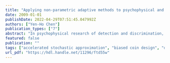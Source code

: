 ```yaml
---
title: "Applying non-parametric adaptive methods to psychophysical and simple reaction time studies"
date: 2009-01-01
publishDate: 2022-04-29T07:51:45.047992Z
authors: ["Yen-Ho Chen"]
publication_types: ["7"]
abstract: "In psychophysical research of detection and discrimination, non-parametric adaptive methods, including the fixed and non-fixed step-size methods, have been used extensively for the estimate of threshold through a combination of decreasing and increasing stimulus steps (see Leek, 2001; Treutwein, 1995, for reviews). In recent years, researchers have focused on the asymptotic and small-sample properties of some of those methods by simulations (e.g., Faes et al., 2007; García-Pérez, 1998, 2001). In this thesis I systematically investigate via simulations the asymptotic and small-sample properties of some of the non-parametric adaptive methods in two experimental situations, one concerns the yes-no detection task and the other the simple reaction time (RT) task. In particular, the application of adaptive methods for RT experiments provides an alternative to estimate signal intensities that elicit certain (fixed) RT percentiles. The convergences for different starting values, step sizes, and response criteria are systematically investigated in both tasks. The results show that the accelerated stochastic approximation (ASA) (Kesten, 1958) is suitable for both tasks. A fixed-step-size method called the biased coin design (BCD) (Durham & Flournoy, 1993, 1995) with small step sizes is also recommended. Furthermore, our simulation results show that for small sample sizes, it is also feasible to apply ASA first, then followed by BCD, as the combined method. 無母數適測方法（non-parametric adaptive method）包含固定與非固定梯級（step size）的方法，可應用於心理物理學中偵測與區辨作業（見Leek, 2001；Treutwein, 1995之文獻回顧）。近來，有多名研究者透過模擬的方式比較部份方法的大樣本與小樣本特質（如García-Pérez, 1998, 2001；Faes et al., 2007）。 在本篇論文中，我將藉電腦模擬探討這些方法在是否（yes-no）的偵測作業與簡單反應時間作業的適用性。其中，應用在簡單反應時間的作業可藉以找到引起某反應時間百分位數的刺激強度。在這兩部份的研究，我系統性地操弄起始值、梯級（單ㄧ改變量大小），及反應指標三個向度來探討這些方法的收斂情形。結果顯示，在兩種作業中，以快速隨機接近法（ASA）（Kesten, 1958）的表現最佳。另一方面，在固定梯級的方法中，在偏差硬幣投擲設計（BCD）（Durham & Flournoy, 1993, 1995）使用小的梯級亦可被推薦。此外，結果也指出，在兩種作業中使用結合的方法，即先使用ASA接著再使用BCD，是可行的。"
featured: false
publication: ""
tags: ["accelerated stochastic approximation", "biased coin design", "detection", "non-parametric adaptive method", "simple reaction time", "stochastic approximation", "transformed up-down method", "weighted up-down method"]
url_pdf: "https://hdl.handle.net/11296/ftd55w"
---
```


